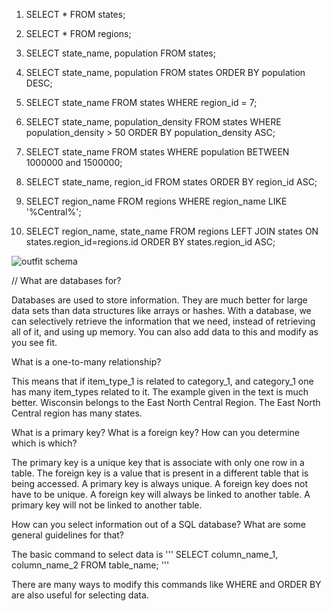 1. SELECT * FROM states;

2. SELECT * FROM regions;

3. SELECT state_name, population FROM states;

4. SELECT state_name, population FROM states
   ORDER BY population DESC;

5. SELECT state_name FROM states WHERE region_id = 7;

6. SELECT state_name, population_density FROM states
   WHERE population_density > 50
   ORDER BY population_density ASC;

7. SELECT state_name FROM states
   WHERE population BETWEEN 1000000 and 1500000;

8. SELECT state_name, region_id FROM states
   ORDER BY region_id ASC;

9. SELECT region_name FROM regions
   WHERE region_name LIKE '%Central%';

10. SELECT region_name, state_name FROM regions
    LEFT JOIN states
    ON states.region_id=regions.id
    ORDER BY states.region_id ASC;

![outfit schema](../outfit-schema.png)


//
What are databases for?

  Databases are used to store information. They are much better for large data sets than data structures like arrays or hashes. With a database, we can selectively retrieve the information that we need, instead of retrieving all of it, and using up memory. You can also add data to this and modify as you see fit.

What is a one-to-many relationship?

  This means that if item_type_1 is related to category_1, and category_1 one has many item_types related to it. The example given in the text is much better. Wisconsin belongs to the East North Central Region. The East North Central region has many states.

What is a primary key? What is a foreign key? How can you determine which is which?

  The primary key is a unique key that is associate with only one row in a table. The foreign key is a value that is present in a different table that is being accessed. A primary key is always unique. A foreign key does not have to be unique. A foreign key will always be linked to another table. A primary key will not be linked to another table.

How can you select information out of a SQL database? What are some general guidelines for that?

  The basic command to select data is
  '''
  SELECT column_name_1, column_name_2 FROM table_name;
  '''

  There are many ways to modify this commands like WHERE and ORDER BY are also useful for selecting data.
